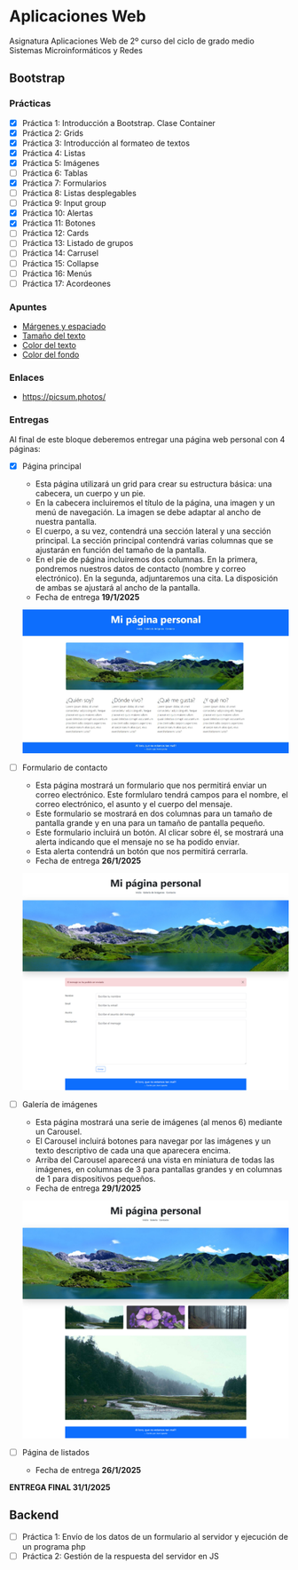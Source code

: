 # Aplicaciones Web
Asignatura Aplicaciones Web de 2º curso del ciclo de grado medio Sistemas Microinformáticos y Redes

## Bootstrap

### Prácticas

- [X] Práctica 1: Introducción a Bootstrap. Clase Container
- [X] Práctica 2: Grids
- [X] Práctica 3: Introducción al formateo de textos
- [X] Práctica 4: Listas
- [X] Práctica 5: Imágenes
- [ ] Práctica 6: Tablas
- [X] Práctica 7: Formularios
- [ ] Práctica 8: Listas desplegables
- [ ] Práctica 9: Input group
- [X] Práctica 10: Alertas
- [X] Práctica 11: Botones
- [ ] Práctica 12: Cards
- [ ] Práctica 13: Listado de grupos
- [ ] Práctica 14: Carrusel
- [ ] Práctica 15: Collapse
- [ ] Práctica 16: Menús
- [ ] Práctica 17: Acordeones

### Apuntes

- [Márgenes y espaciado](MARGENES.md)
- [Tamaño del texto](TEXTO.md)
- [Color del texto](TEXTO2.md)
- [Color del fondo](COLOR_DE_FONDO.md)

### Enlaces

- https://picsum.photos/

### Entregas

Al final de este bloque deberemos entregar una página web personal con 4 páginas:

- [X] Página principal
  - Esta página utilizará un grid para crear su estructura básica: una cabecera, un cuerpo y un pie.
  - En la cabecera incluiremos el título de la página, una imagen y un menú de navegación. La imagen se debe adaptar al ancho de nuestra pantalla.
  - El cuerpo, a su vez, contendrá una sección lateral y una sección principal. La sección principal contendrá varias columnas que se ajustarán en función del tamaño de la pantalla.	  
  - En el pie de página incluiremos dos columnas. En la primera, pondremos nuestros datos de contacto (nombre y correo electrónico). En la segunda, adjuntaremos una cita. La disposición de ambas se ajustará al ancho de la pantalla.
  - Fecha de entrega **19/1/2025**
  
  ![Página principal](PAGINA_PRINCIPAL.jpg)
  
- [ ] Formulario de contacto
  - Esta página mostrará un formulario que nos permitirá enviar un correo electrónico. Este formlularo tendrá campos para el nombre, el correo electrónico, el asunto y el cuerpo del mensaje.
  - Este formulario se mostrará en dos columnas para un tamaño de pantalla grande y en una para un tamaño de pantalla pequeño.
  - Este formulario incluirá un botón. Al clicar sobre él, se mostrará una alerta indicando que el mensaje no se ha podido enviar.
  - Esta alerta contendrá un botón que nos permitirá cerrarla.
  - Fecha de entrega **26/1/2025**
	
  ![Página principal](PAGINA_CONTACTO.jpg)
  
- [ ] Galería de imágenes
  - Esta página mostrará una serie de imágenes (al menos 6) mediante un Carousel.
  - El Carousel incluirá botones para navegar por las imágenes y un texto descriptivo de cada una que aparecera encima.
  - Arriba del Carousel aparecerá una vista en miniatura de todas las imágenes, en columnas de 3 para pantallas grandes y en columnas de 1 para dispositivos pequeños.
  - Fecha de entrega **29/1/2025**
  
   ![Página principal](PAGINA_GALERIA.jpg)
   
- [ ] Página de listados
  - Fecha de entrega **26/1/2025**
  
**ENTREGA FINAL 31/1/2025**

## Backend

- [ ] Práctica 1: Envío de los datos de un formulario al servidor y ejecución de un programa php
- [ ] Práctica 2: Gestión de la respuesta del servidor en JS